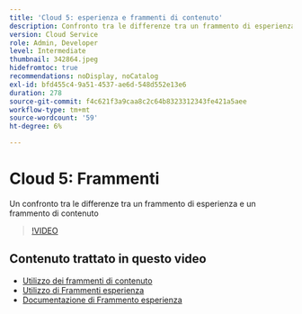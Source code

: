 ```yaml
---
title: 'Cloud 5: esperienza e frammenti di contenuto'
description: Confronto tra le differenze tra un frammento di esperienza e un frammento di contenuto
version: Cloud Service
role: Admin, Developer
level: Intermediate
thumbnail: 342864.jpeg
hidefromtoc: true
recommendations: noDisplay, noCatalog
exl-id: bfd455c4-9a51-4537-ae6d-548d552e13e6
duration: 278
source-git-commit: f4c621f3a9caa8c2c64b8323312343fe421a5aee
workflow-type: tm+mt
source-wordcount: '59'
ht-degree: 6%

---
```


# Cloud 5: Frammenti

Un confronto tra le differenze tra un frammento di esperienza e un frammento di contenuto

>[!VIDEO](https://video.tv.adobe.com/v/342864?quality=12&learn=on)

## Contenuto trattato in questo video

+ [Utilizzo dei frammenti di contenuto](https://experienceleague.adobe.com/docs/experience-manager-cloud-service/content/assets/content-fragments/content-fragments.html)
+ [Utilizzo di Frammenti esperienza](https://experienceleague.adobe.com/docs/experience-manager-learn/sites/experience-fragments/experience-fragments-feature-video-use.html)
+ [Documentazione di Frammento esperienza](https://experienceleague.adobe.com/docs/experience-manager-cloud-service/content/sites/authoring/fundamentals/experience-fragments.html)